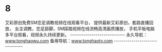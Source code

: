 # 8
艾彩原创免费SM恋足调教视频在线观看平台， 提供最新艾彩原创，套路直播回放， 女主调教，恋足舔脚，SM踩踏视频在线流畅高清画质播放， 手机平板电脑多平台观看，视频永久持续更新。 ---------------------------- 永久导航：www.tonghaowu.com  备用导航：www.tonghaotv.com -------------------------------
